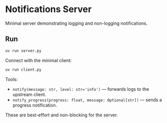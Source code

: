 # Notifications Server

Minimal server demonstrating logging and non-logging notifications.

## Run

```bash
uv run server.py
```

Connect with the minimal client:

```bash
uv run client.py
```

Tools:

- `notify(message: str, level: str='info')` — forwards logs to the upstream client.
- `notify_progress(progress: float, message: Optional[str])` — sends a progress notification.

These are best-effort and non-blocking for the server.

